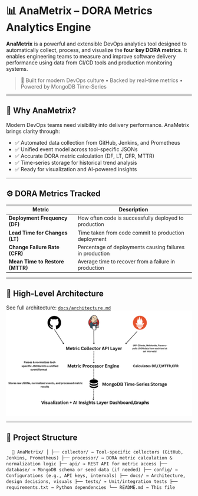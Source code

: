 # 📊 AnaMetrix – DORA Metrics Analytics Engine

**AnaMetrix** is a powerful and extensible DevOps analytics tool designed to automatically collect, process, and visualize the **four key DORA metrics**. It enables engineering teams to measure and improve software delivery performance using data from CI/CD tools and production monitoring systems.

> 🚀 Built for modern DevOps culture • Backed by real-time metrics • Powered by MongoDB Time-Series

---

## 📌 Why AnaMetrix?

Modern DevOps teams need visibility into delivery performance. AnaMetrix brings clarity through:

- ✅ Automated data collection from GitHub, Jenkins, and Prometheus  
- ✅ Unified event model across tool-specific JSONs  
- ✅ Accurate DORA metric calculation (DF, LT, CFR, MTTR)  
- ✅ Time-series storage for historical trend analysis  
- ✅ Ready for visualization and AI-powered insights  

---

## ⚙️ DORA Metrics Tracked

| Metric                 | Description                                                                 |
|------------------------|-----------------------------------------------------------------------------|
| **Deployment Frequency (DF)** | How often code is successfully deployed to production                 |
| **Lead Time for Changes (LT)** | Time taken from code commit to production deployment               |
| **Change Failure Rate (CFR)** | Percentage of deployments causing failures in production             |
| **Mean Time to Restore (MTTR)** | Average time to recover from a failure in production               |

---

## 🧠 High-Level Architecture

See full architecture: [`docs/architecture.md`](docs/architecture.md)  
![Architecture Diagram](docs/architecture.png)

---

## 📁 Project Structure



<pre> <code> 📁 AnaMetrix/ │ ├── collector/ → Tool-specific collectors (GitHub, Jenkins, Prometheus) ├── processor/ → DORA metric calculation & normalization logic ├── api/ → REST API for metric access ├── database/ → MongoDB schema or seed data (if needed) ├── config/ → Configurations (e.g., API keys, intervals) ├── docs/ → Architecture, design decisions, visuals ├── tests/ → Unit/integration tests ├── requirements.txt → Python dependencies └── README.md → This file </code> </pre>

